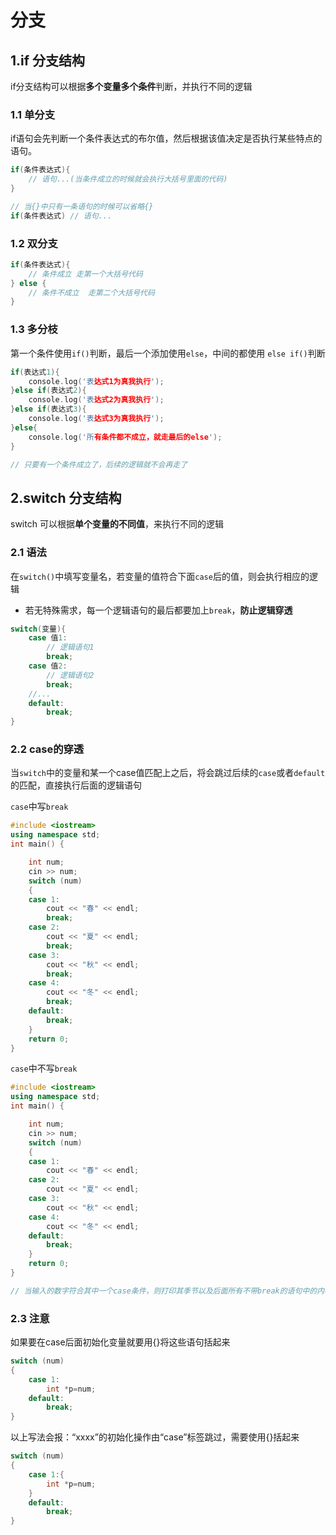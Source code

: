 # 分支

## 1.if 分支结构

if分支结构可以根据**多个变量多个条件**判断，并执行不同的逻辑

### 1.1 单分支

if语句会先判断一个条件表达式的布尔值，然后根据该值决定是否执行某些特点的语句。

```c++
if(条件表达式){
    // 语句...(当条件成立的时候就会执行大括号里面的代码)
}

// 当{}中只有一条语句的时候可以省略{}
if(条件表达式) // 语句...
```

### 1.2 双分支

```c++
if(条件表达式){
    // 条件成立 走第一个大括号代码
} else {	
    // 条件不成立  走第二个大括号代码
}
```

### 1.3 多分枝

第一个条件使用`if()`判断，最后一个添加使用`else`，中间的都使用 `else if()`判断

```c++
if(表达式1){
    console.log('表达式1为真我执行');
}else if(表达式2){
    console.log('表达式2为真我执行');
}else if(表达式3){
    console.log('表达式3为真我执行');
}else{
    console.log('所有条件都不成立，就走最后的else');
}

// 只要有一个条件成立了，后续的逻辑就不会再走了
```



## 2.switch 分支结构

switch 可以根据**单个变量的不同值**，来执行不同的逻辑

### 2.1 语法

在`switch()`中填写变量名，若变量的值符合下面`case`后的值，则会执行相应的逻辑

- 若无特殊需求，每一个逻辑语句的最后都要加上`break`，**防止逻辑穿透**

```c++
switch(变量){
    case 值1:
        // 逻辑语句1
        break;
    case 值2:
        // 逻辑语句2
        break;
    //...
    default:
        break;
}
```



### 2.2 case的穿透

当`switch`中的变量和某一个case值匹配上之后，将会跳过后续的`case`或者`default`的匹配，直接执行后面的逻辑语句

`case`中写`break`

```c++
#include <iostream>
using namespace std;
int main() {

	int num;
	cin >> num;
	switch (num)
	{
	case 1:
		cout << "春" << endl;
		break;
	case 2:
		cout << "夏" << endl;
		break;
	case 3:
		cout << "秋" << endl;
		break;
	case 4:
		cout << "冬" << endl;
		break;
	default:
		break;
	}
    return 0;
}
```

`case`中不写`break`

```c++
#include <iostream>
using namespace std;
int main() {

	int num;
	cin >> num;
	switch (num)
	{
	case 1:
		cout << "春" << endl;
	case 2:
		cout << "夏" << endl;
	case 3:
		cout << "秋" << endl;
	case 4:
		cout << "冬" << endl;
	default:
		break;
	}
    return 0;
}

// 当输入的数字符合其中一个case条件，则打印其季节以及后面所有不带break的语句中的内容
```



### 2.3 注意

如果要在case后面初始化变量就要用{}将这些语句括起来

```c++
switch (num)
{
    case 1:
        int *p=num;
    default:
        break;
}
```

以上写法会报：“xxxx”的初始化操作由“case”标签跳过，需要使用{}括起来

```c++
switch (num)
{
    case 1:{
        int *p=num;
    }
    default:
        break;
}
```

